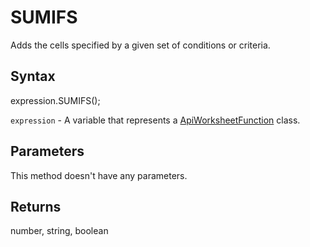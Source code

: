 # SUMIFS

Adds the cells specified by a given set of conditions or criteria.

## Syntax

expression.SUMIFS();

`expression` - A variable that represents a [ApiWorksheetFunction](../ApiWorksheetFunction.md) class.

## Parameters

This method doesn't have any parameters.

## Returns

number, string, boolean